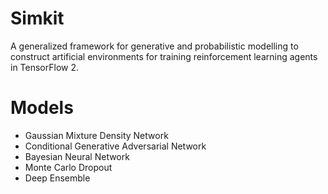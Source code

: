 # Simkit

A generalized framework for generative and probabilistic modelling to construct artificial environments for training reinforcement learning agents in TensorFlow 2.

# Models

* Gaussian Mixture Density Network
* Conditional Generative Adversarial Network
* Bayesian Neural Network
* Monte Carlo Dropout
* Deep Ensemble
